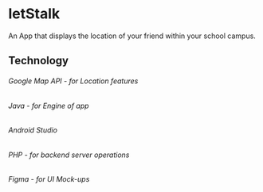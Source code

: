 # letStalk
An App that displays the location of your friend within your school campus.

## Technology

###### Google Map API - for Location features
######  Java - for Engine of app
######  Android Studio
######  PHP - for backend server operations
######  Figma - for UI Mock-ups
